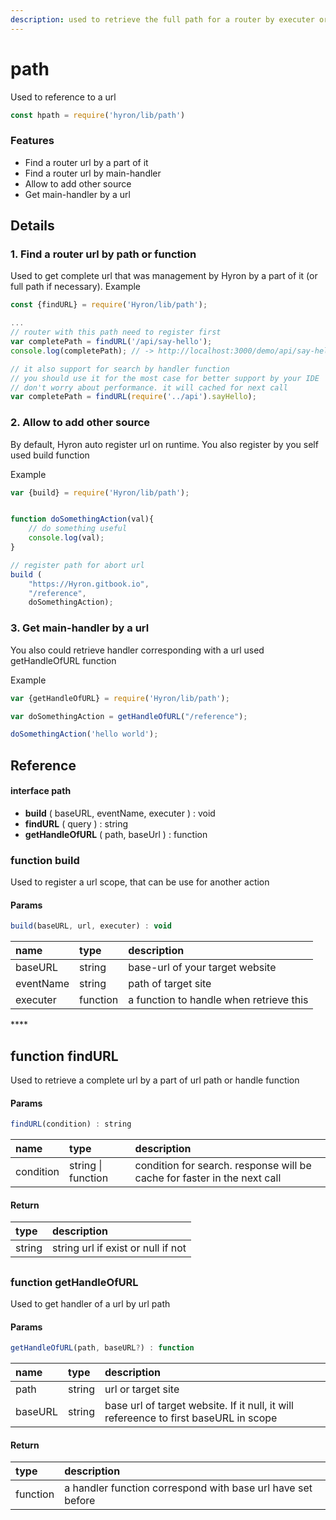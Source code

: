 ```yaml
---
description: used to retrieve the full path for a router by executer or part of it
---
```


# path

Used to reference to a url

```typescript
const hpath = require('hyron/lib/path')
```

### Features

* Find a router url by a part of it
* Find a router url by main-handler
* Allow to add other source
* Get main-handler by a url

## Details

### 1. Find a router url by path or function

Used to get complete url that was management by Hyron by a part of it \(or full path if necessary\). Example

```javascript
const {findURL} = require('Hyron/lib/path');

...
// router with this path need to register first
var completePath = findURL('/api/say-hello');
console.log(completePath); // -> http://localhost:3000/demo/api/say-hello

// it also support for search by handler function
// you should use it for the most case for better support by your IDE
// don't worry about performance. it will cached for next call
var completePath = findURL(require('../api').sayHello);
```

### 2. Allow to add other source

By default, Hyron auto register url on runtime. You also register by you self used build function

Example

```javascript
var {build} = require('Hyron/lib/path');


function doSomethingAction(val){
    // do something useful
    console.log(val);
}

// register path for abort url
build (
    "https://Hyron.gitbook.io",
    "/reference",
    doSomethingAction);
```

### 3. Get main-handler by a url

You also could retrieve handler corresponding with a url used getHandleOfURL function

Example

```javascript
var {getHandleOfURL} = require('Hyron/lib/path');

var doSomethingAction = getHandleOfURL("/reference");

doSomethingAction('hello world');
```

## Reference

#### interface path

* **build** \( baseURL, eventName, executer \) : void
* **findURL** \( query \) : string
* **getHandleOfURL** \( path, baseUrl \) : function



### function build

Used to register a url scope, that can be use for another action

#### **Params**

```javascript
build(baseURL, url, executer) : void
```

| name | type | description |
| :--- | :--- | :--- |
| baseURL | string | base-url of your target website |
| eventName | string | path of target site |
| executer | function | a function to handle when retrieve this |

\*\*\*\*

## function findURL

Used to retrieve a complete url by a part of url path or handle function

#### **Params**

```javascript
findURL(condition) : string
```

| name | type | description |
| :--- | :--- | :--- |
| condition | string \| function | condition for search. response will be cache for faster in the next call |

#### **Return**

| type | description |
| :--- | :--- |
| string | string url if exist or null if not |

## 

### function getHandleOfURL

Used to get handler of a url by url path

#### **Params**

```javascript
getHandleOfURL(path, baseURL?) : function
```

| name | type | description |
| :--- | :--- | :--- |
| path | string | url or target site |
| baseURL | string | base url of target website. If it null, it will refereence to first baseURL in scope |

#### **Return**

| type | description |
| :--- | :--- |
| function | a handler function correspond with base url have set before |

